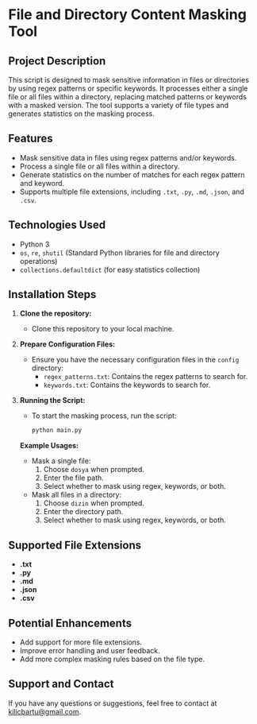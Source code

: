 
# File and Directory Content Masking Tool

## Project Description

This script is designed to mask sensitive information in files or directories by using regex patterns or specific keywords. It processes either a single file or all files within a directory, replacing matched patterns or keywords with a masked version. The tool supports a variety of file types and generates statistics on the masking process.

## Features
- Mask sensitive data in files using regex patterns and/or keywords.
- Process a single file or all files within a directory.
- Generate statistics on the number of matches for each regex pattern and keyword.
- Supports multiple file extensions, including `.txt`, `.py`, `.md`, `.json`, and `.csv`.

## Technologies Used
- Python 3
- `os`, `re`, `shutil` (Standard Python libraries for file and directory operations)
- `collections.defaultdict` (for easy statistics collection)

## Installation Steps

1. **Clone the repository:**
   - Clone this repository to your local machine.

2. **Prepare Configuration Files:**
   - Ensure you have the necessary configuration files in the `config` directory:
     - `regex_patterns.txt`: Contains the regex patterns to search for.
     - `keywords.txt`: Contains the keywords to search for.

3. **Running the Script:**
   - To start the masking process, run the script:
     ```sh
     python main.py
     ```

   **Example Usages:**
   - Mask a single file:
     1. Choose `dosya` when prompted.
     2. Enter the file path.
     3. Select whether to mask using regex, keywords, or both.
   - Mask all files in a directory:
     1. Choose `dizin` when prompted.
     2. Enter the directory path.
     3. Select whether to mask using regex, keywords, or both.

## Supported File Extensions
- **.txt**
- **.py**
- **.md**
- **.json**
- **.csv**

## Potential Enhancements
- Add support for more file extensions.
- Improve error handling and user feedback.
- Add more complex masking rules based on the file type.

## Support and Contact
If you have any questions or suggestions, feel free to contact at [kilicbartu@gmail.com](mailto:kilicbartu@gmail.com).
